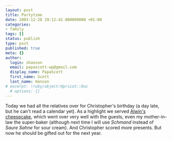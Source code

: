 ```yaml
---
layout: post
title: Partytime
date: 2003-12-28 19:12:42.000000000 +01:00
categories:
- family
tags: []
status: publish
type: post
published: true
meta: {}
author:
  login: shanson
  email: papascott-wp@gmail.com
  display_name: PapaScott
  first_name: Scott
  last_name: Hanson
# excerpt: !ruby/object:Hpricot::Doc
  # options: {}
---
```

<p>Today we had all the relatives over for Christopher's birthday (a day late, but he can't read a calendar yet). As a highlight we served <a title="code: theWebSocket; - Cheesecake" href="http://www.ahawkins.org/mt/archives/000157.html">Alwin's cheesecake</a>, which went over very well with the guests, even my mother-in-law the super-baker (although next time I will use <em>Schmand</em> instead of <em>Saure Sahne</em> for sour cream). And Christopher scored more presents. But now he should be gifted out for the next year.</p>
